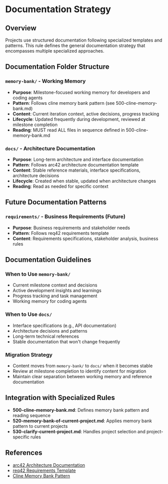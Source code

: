 # Documentation Strategy

## Overview

Projects use structured documentation following specialized templates and patterns. This rule defines the general documentation strategy that encompasses multiple specialized approaches.

## Documentation Folder Structure

### `memory-bank/` - Working Memory
- **Purpose**: Milestone-focused working memory for developers and coding agents
- **Pattern**: Follows cline memory bank pattern (see 500-cline-memory-bank.md)
- **Content**: Current iteration context, active decisions, progress tracking
- **Lifecycle**: Updated frequently during development, reviewed at milestone completion
- **Reading**: MUST read ALL files in sequence defined in 500-cline-memory-bank.md

### `docs/` - Architecture Documentation
- **Purpose**: Long-term architecture and interface documentation
- **Pattern**: Follows arc42 architecture documentation template
- **Content**: Stable reference materials, interface specifications, architecture decisions
- **Lifecycle**: Created when stable, updated when architecture changes
- **Reading**: Read as needed for specific context

## Future Documentation Patterns

### `requirements/` - Business Requirements (Future)
- **Purpose**: Business requirements and stakeholder needs
- **Pattern**: Follows req42 requirements template
- **Content**: Requirements specifications, stakeholder analysis, business rules

## Documentation Guidelines

### When to Use `memory-bank/`
- Current milestone context and decisions
- Active development insights and learnings
- Progress tracking and task management
- Working memory for coding agents

### When to Use `docs/`
- Interface specifications (e.g., API documentation)
- Architecture decisions and patterns
- Long-term technical references
- Stable documentation that won't change frequently

### Migration Strategy
- Content moves from `memory-bank/` to `docs/` when it becomes stable
- Review at milestone completion to identify content for migration
- Maintain clear separation between working memory and reference documentation

## Integration with Specialized Rules

- **500-cline-memory-bank.md**: Defines memory bank pattern and reading sequence
- **520-memory-bank-of-current-project.md**: Applies memory bank pattern to current projects
- **530-clarify-current-project.md**: Handles project selection and project-specific rules

## References
- [arc42 Architecture Documentation](https://docs.arc42.org/)
- [req42 Requirements Template](https://req42.de/)
- [Cline Memory Bank Pattern](500-cline-memory-bank.md)
